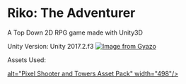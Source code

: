 # Riko: The Adventurer 
A Top Down 2D RPG game made with Unity3D

Unity Version: Unity 2017.2.f3
[![Image from Gyazo](https://i.gyazo.com/40e72c771f8187382949543d0c4e7f2d.gif)](https://gyazo.com/40e72c771f8187382949543d0c4e7f2d)

Assets Used: 

<a href="https://finalbossblues.itch.io/pixel-shooter-towers-asset-pack">alt="Pixel Shooter and Towers Asset Pack" width="498"/></a>
